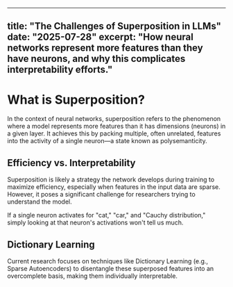 
---
title: "The Challenges of Superposition in LLMs"
date: "2025-07-28"
excerpt: "How neural networks represent more features than they have neurons, and why this complicates interpretability efforts."
---

# What is Superposition?

In the context of neural networks, superposition refers to the phenomenon where a model represents more features than it has dimensions (neurons) in a given layer. It achieves this by packing multiple, often unrelated, features into the activity of a single neuron—a state known as polysemanticity.

## Efficiency vs. Interpretability

Superposition is likely a strategy the network develops during training to maximize efficiency, especially when features in the input data are sparse. However, it poses a significant challenge for researchers trying to understand the model.

If a single neuron activates for "cat," "car," and "Cauchy distribution," simply looking at that neuron's activations won't tell us much.

## Dictionary Learning

Current research focuses on techniques like Dictionary Learning (e.g., Sparse Autoencoders) to disentangle these superposed features into an overcomplete basis, making them individually interpretable.
